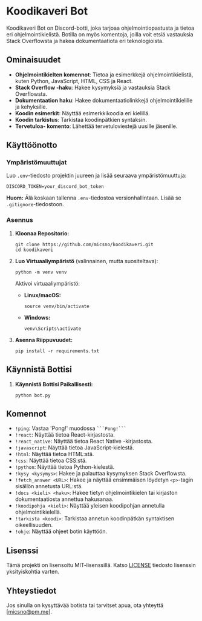 # Koodikaveri Bot

Koodikaveri Bot on Discord-botti, joka tarjoaa ohjelmointiopastusta ja tietoa eri ohjelmointikielistä. Botilla on myös komentoja, joilla voit etsiä vastauksia Stack Overflowsta ja hakea dokumentaatiota eri teknologioista.

## Ominaisuudet

- **Ohjelmointikielten komennot**: Tietoa ja esimerkkejä ohjelmointikielistä, kuten Python, JavaScript, HTML, CSS ja React.
- **Stack Overflow -haku**: Hakee kysymyksiä ja vastauksia Stack Overflowsta.
- **Dokumentaation haku**: Hakee dokumentaatiolinkkejä ohjelmointikielille ja kehyksille.
- **Koodin esimerkit**: Näyttää esimerkkikoodia eri kielillä.
- **Koodin tarkistus**: Tarkistaa koodinpätkien syntaksin.
- **Tervetuloa- komento**: Lähettää tervetuloviestejä uusille jäsenille.

## Käyttöönotto

### Ympäristömuuttujat

Luo `.env`-tiedosto projektin juureen ja lisää seuraava ympäristömuuttuja:

    DISCORD_TOKEN=your_discord_bot_token


**Huom:** Älä koskaan tallenna `.env`-tiedostoa versionhallintaan. Lisää se `.gitignore`-tiedostoon.

### Asennus

1. **Kloonaa Repositorio:**

    ```
    git clone https://github.com/micsno/koodikaveri.git
    cd koodikaveri
    ```

2. **Luo Virtuaaliympäristö** (valinnainen, mutta suositeltava):

    ```
    python -m venv venv
    ```

    Aktivoi virtuaaliympäristö:

    - **Linux/macOS:**
      ```
      source venv/bin/activate
      ```

    - **Windows:**
      ```
      venv\Scripts\activate
      ```

3. **Asenna Riippuvuudet:**

    ```
    pip install -r requirements.txt
    ```

## Käynnistä Bottisi

1. **Käynnistä Bottisi Paikallisesti:**

    ```
    python bot.py
    ```

## Komennot

- `!ping`: Vastaa 'Pong!' muodossa ` ```Pong!``` `
- `!react`: Näyttää tietoa React-kirjastosta.
- `!react_native`: Näyttää tietoa React Native -kirjastosta.
- `!javascript`: Näyttää tietoa JavaScript-kielestä.
- `!html`: Näyttää tietoa HTML:stä.
- `!css`: Näyttää tietoa CSS:stä.
- `!python`: Näyttää tietoa Python-kielestä.
- `!kysy <kysymys>`: Hakee ja palauttaa kysymyksen Stack Overflowsta.
- `!fetch_answer <URL>`: Hakee ja näyttää ensimmäisen löydetyn `<p>`-tagin sisällön annetusta URL:stä.
- `!docs <kieli> <haku>`: Hakee tietyn ohjelmointikielen tai kirjaston dokumentaatiosta annettua hakusanaa.
- `!koodipohja <kieli>`: Näyttää yleisen koodipohjan annetulla ohjelmointikielellä.
- `!tarkista <koodi>`: Tarkistaa annetun koodinpätkän syntaktisen oikeellisuuden.
- `!ohje`: Näyttää ohjeet botin käyttöön.

## Lisenssi

Tämä projekti on lisensoitu MIT-lisenssillä. Katso [LICENSE](LICENSE) tiedosto lisenssin yksityiskohtia varten.

## Yhteystiedot

Jos sinulla on kysyttävää botista tai tarvitset apua, ota yhteyttä [micsno@pm.me].
